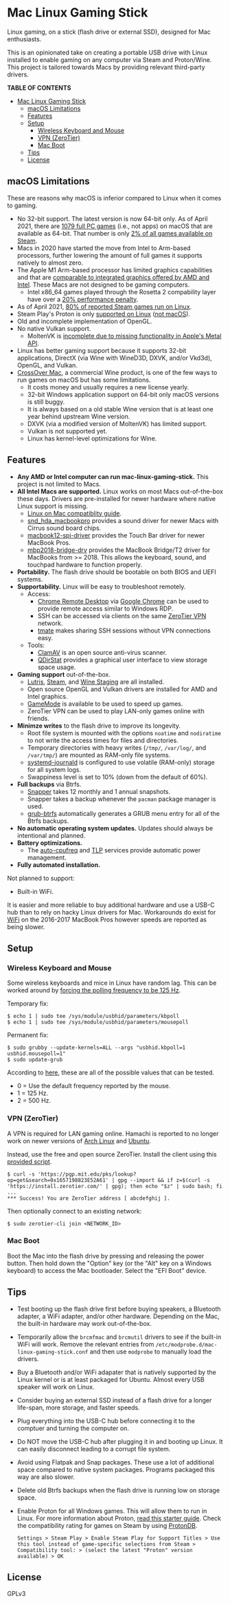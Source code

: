 # Mac Linux Gaming Stick

Linux gaming, on a stick (flash drive or external SSD), designed for Mac enthusiasts.

This is an opinionated take on creating a portable USB drive with Linux installed to enable gaming on any computer via Steam and Proton/Wine. This project is tailored towards Macs by providing relevant third-party drivers.

**TABLE OF CONTENTS**

* [Mac Linux Gaming Stick](#mac-linux-gaming-stick)
   * [macOS Limitations](#macos-limitations)
   * [Features](#features)
   * [Setup](#setup)
      * [Wireless Keyboard and Mouse](#wireless-keyboard-and-mouse)
      * [VPN (ZeroTier)](#vpn-zerotier)
      * [Mac Boot](#mac-boot)
   * [Tips](#tips)
   * [License](#license)

## macOS Limitations

These are reasons why macOS is inferior compared to Linux when it comes to gaming.

- No 32-bit support. The latest version is now 64-bit only. As of April 2021, there are [1079 full PC games](https://www.pcgamingwiki.com/wiki/List_of_OS_X_64-bit_games) (i.e., not apps) on macOS that are available as 64-bit. That number is only [2% of all games available on Steam](https://store.steampowered.com/search/?category1=998).
- Macs in 2020 have started the move from Intel to Arm-based processors, further lowering the amount of full games it supports natively to almost zero.
- The Apple M1 Arm-based processor has limited graphics capabilities and that are [comparable to integrated graphics offered by AMD and Intel](https://arstechnica.com/gadgets/2020/11/hands-on-with-the-apple-m1-a-seriously-fast-x86-competitor/). These Macs are not designed to be gaming computers.
    - Intel x86_64 games played through the Rosetta 2 compability layer have over a [20% performance penalty](https://www.macrumors.com/2020/11/15/m1-chip-emulating-x86-benchmark/).
- As of April 2021, [80% of reported Steam games run on Linux](https://www.protondb.com/).
- Steam Play's Proton is only [supported on Linux](https://github.com/ValveSoftware/Proton/wiki/Requirements) ([not macOS](https://github.com/ValveSoftware/Proton/issues/1344)).
- Old and incomplete implementation of OpenGL.
- No native Vulkan support.
    - MoltenVK is [incomplete due to missing functionality in Apple's Metal API](https://github.com/KhronosGroup/MoltenVK/issues/203).
- Linux has better gaming support because it supports 32-bit applications, DirectX (via Wine with WineD3D, DXVK, and/or Vkd3d), OpenGL, and Vulkan.
- [CrossOver Mac](https://www.codeweavers.com/crossover), a commercial Wine product, is one of the few ways to run games on macOS but has some limitations.
    - It costs money and usually requires a new license yearly.
    - 32-bit Windows application support on 64-bit only macOS versions is still buggy.
    - It is always based on a old stable Wine version that is at least one year behind upstream Wine version.
    - DXVK (via a modified version of MoltenVK) has limited support.
    - Vulkan is not supported yet.
    - Linux has kernel-level optimizations for Wine.

## Features

- **Any AMD or Intel computer can run mac-linux-gaming-stick.** This project is not limited to Macs.
- **All Intel Macs are supported.** Linux works on most Macs out-of-the-box these days. Drivers are pre-installed for newer hardware where native Linux support is missing.
    - [Linux on Mac compatiblity guide](https://github.com/Dunedan/mbp-2016-linux).
    - [snd_hda_macbookpro](https://github.com/davidjo/snd_hda_macbookpro) provides a sound driver for newer Macs with Cirrus sound board chips.
    - [macbook12-spi-driver](https://github.com/roadrunner2/macbook12-spi-driver) provides the Touch Bar driver for newer MacBook Pros.
    - [mbp2018-bridge-drv](https://github.com/MCMrARM/mbp2018-bridge-drv) provides the MacBook Bridge/T2 driver for MacBooks from >= 2018. This allows the keyboard, sound, and touchpad hardware to function properly.
- **Portability.** The flash drive should be bootable on both BIOS and UEFI systems.
- **Supportability.** Linux will be easy to troubleshoot remotely.
    - Access:
        - [Chrome Remote Desktop](https://remotedesktop.google.com/) via [Google Chrome](https://www.google.com/chrome/) can be used to provide remote access similar to Windows RDP.
        - SSH can be accessed via clients on the same [ZeroTier VPN](https://www.zerotier.com/) network.
        - [tmate](https://tmate.io/) makes sharing SSH sessions without VPN connections easy.
    - Tools:
        - [ClamAV](https://www.clamav.net/) is an open source anti-virus scanner.
        - [QDirStat](https://github.com/shundhammer/qdirstat) provides a graphical user interface to view storage space usage.
- **Gaming support** out-of-the-box.
    - [Lutris](https://lutris.net/), [Steam](https://store.steampowered.com/), and [Wine Staging](https://wiki.winehq.org/Wine-Staging) are all installed.
    - Open source OpenGL and Vulkan drivers are installed for AMD and Intel graphics.
    - [GameMode](https://github.com/FeralInteractive/gamemode) is available to be used to speed up games.
    - ZeroTier VPN can be used to play LAN-only games online with friends.
- **Minimze writes** to the flash drive to improve its longevity.
    - Root file system is mounted with the options `noatime` and `nodiratime` to not write the access times for files and directories.
    - Temporary directories with heavy writes (`/tmp/`, `/var/log/`, and `/var/tmp/`) are mounted as RAM-only file systems.
    - [systemd-journald](https://www.freedesktop.org/software/systemd/man/systemd-journald.service.html) is configured to use volatile (RAM-only) storage for all system logs.
    - Swappiness level is set to 10% (down from the default of 60%).
- **Full backups** via Btrfs.
    - [Snapper](https://github.com/openSUSE/snapper) takes 12 monthly and 1 annual snapshots.
    - Snapper takes a backup whenever the `pacman` package manager is used.
    - [grub-btrfs](https://github.com/Antynea/grub-btrfs) automatically generates a GRUB menu entry for all of the Btrfs backups.
- **No automatic operating system updates.** Updates should always be intentional and planned.
- **Battery optimizations.**
    - The [auto-cpufreq](https://github.com/AdnanHodzic/auto-cpufreq) and [TLP](https://github.com/linrunner/TLP) services provide automatic power management.
- **Fully automated installation.**

Not planned to support:

- Built-in WiFi.

It is easier and more reliable to buy additional hardware and use a USB-C hub than to rely on hacky Linux drivers for Mac. Workarounds do exist for [WiFi](https://gist.github.com/roadrunner2/1289542a748d9a104e7baec6a92f9cd7#gistcomment-3080934) on the 2016-2017 MacBook Pros however speeds are reported as being slower.

## Setup


### Wireless Keyboard and Mouse

Some wireless keyboards and mice in Linux have random lag. This can be worked around by [forcing the polling frequency to be 125 Hz](https://askubuntu.com/questions/1130869/keyboard-and-mouse-stuttering-on-ubuntu-18-04-with-a-new-laptop/1130870#1130870).

Temporary fix:

```
$ echo 1 | sudo tee /sys/module/usbhid/parameters/kbpoll
$ echo 1 | sudo tee /sys/module/usbhid/parameters/mousepoll
```

Permanent fix:

```
$ sudo grubby --update-kernels=ALL --args "usbhid.kbpoll=1 usbhid.mousepoll=1"
$ sudo update-grub
```

According to [here](https://utcc.utoronto.ca/~cks/space/blog/linux/USBMousePollingRate), these are all of the possible values that can be tested.

* 0 = Use the default frequency reported by the mouse.
* 1 = 125 Hz.
* 2 = 500 Hz.

### VPN (ZeroTier)

A VPN is required for LAN gaming online. Hamachi is reported to no longer work on newer versions of [Arch Linux](https://aur.archlinux.org/packages/logmein-hamachi/ ) and [Ubuntu](https://community.logmein.com/t5/LogMeIn-Hamachi-Discussions/Hamachi-randomly-disconnects-on-Ubuntu-20-04/td-p/222430).

Instead, use the free and open source ZeroTier. Install the client using this [provided script](https://support.paperspace.com/hc/en-us/articles/115000973693-How-to-Create-a-VPN-tunnel-with-ZeroTier-Linux-).

```
$ curl -s 'https://pgp.mit.edu/pks/lookup?op=get&search=0x1657198823E52A61' | gpg --import && if z=$(curl -s 'https://install.zerotier.com/' | gpg); then echo "$z" | sudo bash; fi
...
*** Success! You are ZeroTier address [ abcdefghij ].
```

Then optionally connect to an existing network:

```
$ sudo zerotier-cli join <NETWORK_ID>
```

### Mac Boot

Boot the Mac into the flash drive by pressing and releasing the power button. Then hold down the "Option" key (or the "Alt" key on a Windows keyboard) to access the Mac bootloader. Select the "EFI Boot" device.

## Tips

- Test booting up the flash drive first before buying speakers, a Bluetooth adapter, a WiFi adapter, and/or other hardware. Depending on the Mac, the built-in hardware may work out-of-the-box.
- Temporarily allow the `brcmfmac` and `brcmutil` drivers to see if the built-in WiFi will work. Remove the relevant entries from `/etc/modprobe.d/mac-linux-gaming-stick.conf` and then use `modprobe` to manually load the drivers.
- Buy a Bluetooth and/or WiFi adapater that is natively supported by the Linux kernel or is at least packaged for Ubuntu. Almost every USB speaker will work on Linux.
- Consider buying an external SSD instead of a flash drive for a longer life-span, more storage, and faster speeds.
- Plug everything into the USB-C hub before connecting it to the comptuer and turning the computer on.
- Do NOT move the USB-C hub after plugging it in and booting up Linux. It can easily disconnect leading to a corrupt file system.
- Avoid using Flatpak and Snap packages. These use a lot of additional space compared to native system packages. Programs packaged this way are also slower.
- Delete old Btrfs backups when the flash drive is running low on storage space.
- Enable Proton for all Windows games. This will allow them to run in Linux. For more information about Proton, [read this starter guide](https://www.gamingonlinux.com/2019/07/a-simple-guide-to-steam-play-valves-technology-for-playing-windows-games-on-linux). Check the compatibility rating for games on Steam by using [ProtonDB](https://www.protondb.com/).

    ```
    Settings > Steam Play > Enable Steam Play for Support Titles > Use this tool instead of game-specific selections from Steam > Compatibility tool: > (select the latest "Proton" version available) > OK
    ```

## License

GPLv3
